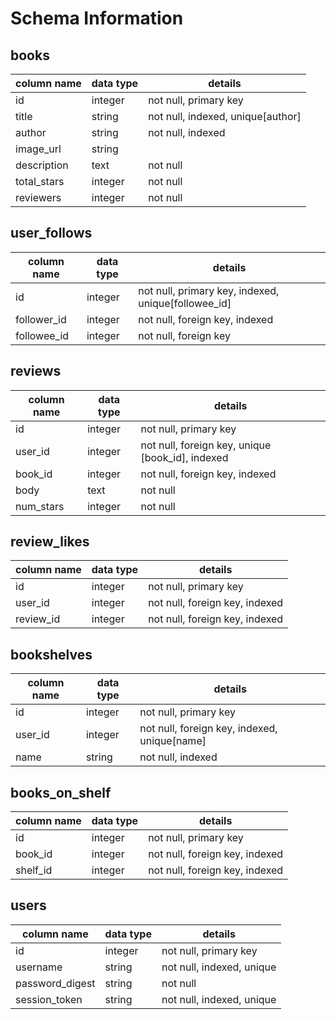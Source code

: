 # Schema Information

## books
column name | data type | details
------------|-----------|-----------------------
id          | integer   | not null, primary key
title       | string    | not null, indexed, unique[author]
author      | string    | not null, indexed
image_url   | string    |
description | text      | not null
total_stars | integer   | not null
reviewers   | integer   | not null

## user_follows
column name | data type | details
------------|-----------|-----------------------
id          | integer   | not null, primary key, indexed, unique[followee_id]
follower_id | integer   | not null, foreign key, indexed
followee_id | integer   | not null, foreign key

## reviews
column name | data type | details
------------|-----------|-----------------------
id          | integer   | not null, primary key
user_id     | integer   | not null, foreign key, unique [book_id], indexed
book_id     | integer   | not null, foreign key, indexed
body        | text      | not null
num_stars   | integer   | not null

## review_likes
column name | data type | details
------------|-----------|-----------------------
id          | integer   | not null, primary key
user_id     | integer   | not null, foreign key, indexed
review_id   | integer   | not null, foreign key, indexed

## bookshelves
column name | data type | details
------------|-----------|-----------------------
id          | integer   | not null, primary key
user_id     | integer   | not null, foreign key, indexed, unique[name]
name        | string    | not null, indexed

## books_on_shelf
column name | data type | details
------------|-----------|-----------------------
id          | integer   | not null, primary key
book_id     | integer   | not null, foreign key, indexed
shelf_id    | integer   | not null, foreign key, indexed


## users
column name     | data type | details
----------------|-----------|-----------------------
id              | integer   | not null, primary key
username        | string    | not null, indexed, unique
password_digest | string    | not null
session_token   | string    | not null, indexed, unique
